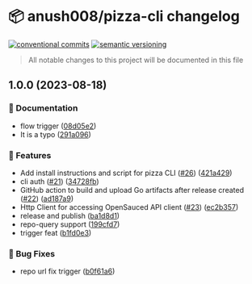# 📦 anush008/pizza-cli changelog

[![conventional commits](https://img.shields.io/badge/conventional%20commits-1.0.0-yellow.svg)](https://conventionalcommits.org)
[![semantic versioning](https://img.shields.io/badge/semantic%20versioning-2.0.0-green.svg)](https://semver.org)

> All notable changes to this project will be documented in this file

## 1.0.0 (2023-08-18)


### 📝 Documentation

* flow trigger ([08d05e2](https://github.com/Anush008/pizza-cli/commit/08d05e2e40ed13a8fdb1d16f15f944e0f96c1365))
* It is a typo ([291a096](https://github.com/Anush008/pizza-cli/commit/291a096a8e131f2687f503e7c74007496f6137a8))


### 🍕 Features

* Add install instructions and script for pizza CLI ([#26](https://github.com/Anush008/pizza-cli/issues/26)) ([421a429](https://github.com/Anush008/pizza-cli/commit/421a429ed99cca957365106485da97e085b0f173))
* cli auth ([#21](https://github.com/Anush008/pizza-cli/issues/21)) ([34728fb](https://github.com/Anush008/pizza-cli/commit/34728fb62d01b746ffc8ede3c97a090b32b0b9f9))
* GitHub action to build and upload Go artifacts after release created ([#22](https://github.com/Anush008/pizza-cli/issues/22)) ([ad187a9](https://github.com/Anush008/pizza-cli/commit/ad187a9f3229e41785a09130132a799378c04528))
* Http Client for accessing OpenSauced API client ([#23](https://github.com/Anush008/pizza-cli/issues/23)) ([ec2b357](https://github.com/Anush008/pizza-cli/commit/ec2b35789a2864d38bf63e0ec1a3b68393a34e9b))
* release and publish ([ba1d8d1](https://github.com/Anush008/pizza-cli/commit/ba1d8d12745c791bfdad8d2c1b369630add398d9))
* repo-query support ([199cfd7](https://github.com/Anush008/pizza-cli/commit/199cfd7b04e1e1683cce5abc08c57bbef01644f6))
* trigger feat ([b1fd0e3](https://github.com/Anush008/pizza-cli/commit/b1fd0e3974c5434d8b4f7b3f2dd3e0fa989fe38f))


### 🐛 Bug Fixes

* repo url fix trigger ([b0f61a6](https://github.com/Anush008/pizza-cli/commit/b0f61a65a7a9a15f048e88958cbcef8acda99f2b))
